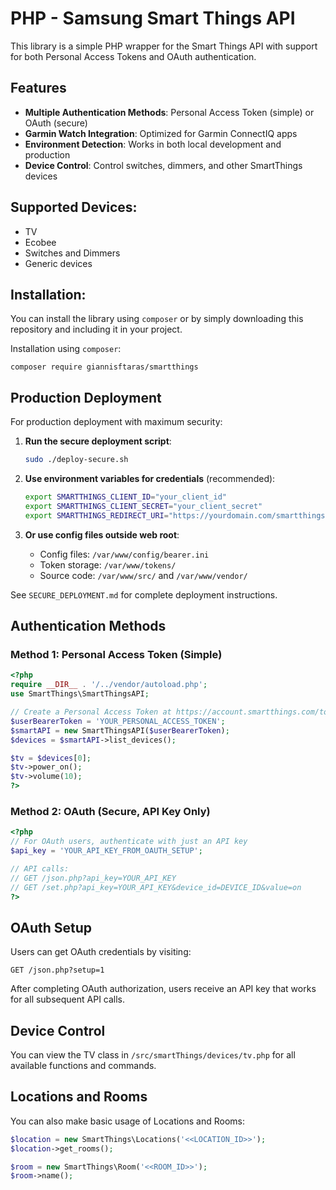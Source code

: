 # PHP - Samsung Smart Things API

This library is a simple PHP wrapper for the Smart Things API with support for both Personal Access Tokens and OAuth authentication.

## Features

- **Multiple Authentication Methods**: Personal Access Token (simple) or OAuth (secure)
- **Garmin Watch Integration**: Optimized for Garmin ConnectIQ apps
- **Environment Detection**: Works in both local development and production
- **Device Control**: Control switches, dimmers, and other SmartThings devices

## Supported Devices:
 - TV
 - Ecobee
 - Switches and Dimmers
 - Generic devices

## Installation:

You can install the library using `composer` or by simply downloading this repository and including it in your project.

Installation using `composer`:

    composer require giannisftaras/smartthings

## Production Deployment

For production deployment with maximum security:

1. **Run the secure deployment script**:
   ```bash
   sudo ./deploy-secure.sh
   ```

2. **Use environment variables for credentials** (recommended):
   ```bash
   export SMARTTHINGS_CLIENT_ID="your_client_id"
   export SMARTTHINGS_CLIENT_SECRET="your_client_secret"
   export SMARTTHINGS_REDIRECT_URI="https://yourdomain.com/smartthings/json.php"
   ```

3. **Or use config files outside web root**:
   - Config files: `/var/www/config/bearer.ini`
   - Token storage: `/var/www/tokens/`
   - Source code: `/var/www/src/` and `/var/www/vendor/`

See `SECURE_DEPLOYMENT.md` for complete deployment instructions.

## Authentication Methods

### Method 1: Personal Access Token (Simple)
```php
<?php
require __DIR__ . '/../vendor/autoload.php';
use SmartThings\SmartThingsAPI; 

// Create a Personal Access Token at https://account.smartthings.com/tokens
$userBearerToken = 'YOUR_PERSONAL_ACCESS_TOKEN';
$smartAPI = new SmartThingsAPI($userBearerToken);
$devices = $smartAPI->list_devices(); 

$tv = $devices[0];
$tv->power_on();
$tv->volume(10);
?>
```

### Method 2: OAuth (Secure, API Key Only)
```php
<?php
// For OAuth users, authenticate with just an API key
$api_key = 'YOUR_API_KEY_FROM_OAUTH_SETUP';

// API calls:
// GET /json.php?api_key=YOUR_API_KEY
// GET /set.php?api_key=YOUR_API_KEY&device_id=DEVICE_ID&value=on
?>
```

## OAuth Setup

Users can get OAuth credentials by visiting:
```
GET /json.php?setup=1
```

After completing OAuth authorization, users receive an API key that works for all subsequent API calls.

## Device Control

You can view the TV class in `/src/smartThings/devices/tv.php` for all available functions and commands.

## Locations and Rooms

You can also make basic usage of Locations and Rooms:

```php
$location = new SmartThings\Locations('<<LOCATION_ID>>');
$location->get_rooms();

$room = new SmartThings\Room('<<ROOM_ID>>');
$room->name();
```
